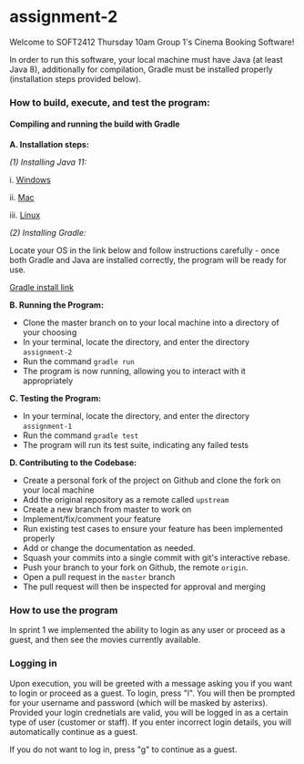 # assignment-2

Welcome to SOFT2412 Thursday 10am Group 1's Cinema Booking Software!

In order to run this software, your local machine must have Java (at least Java 8), additionally for compilation, Gradle must be installed properly (installation steps provided below).

### How to build, execute, and test the program:

#### Compiling and running the build with Gradle

**A. Installation steps:**

*(1) Installing Java 11:*

i. [Windows](https://docs.oracle.com/en/java/javase/11/install/installation-jdk-microsoft-windows-platforms.html#GUID-A7E27B90-A28D-4237-9383-A58B416071CA)

ii. [Mac](https://docs.oracle.com/en/java/javase/11/install/installation-jdk-macos.html#GUID-2FE451B0-9572-4E38-A1A5-568B77B146DE)

iii. [Linux](https://docs.oracle.com/en/java/javase/11/install/installation-jdk-linux-platforms.html#GUID-737A84E4-2EFF-4D38-8E60-3E29D1B884B8)

*(2) Installing Gradle:*

Locate your OS in the link below and follow instructions carefully - once both Gradle and Java are installed correctly, the program will be ready for use.

[Gradle install link](https://gradle.org/install/)



**B. Running the Program:**

- Clone the master branch on to your local machine into a directory of your choosing
- In your terminal, locate the directory, and enter the directory `assignment-2`
- Run the command `gradle run`
- The program is now running, allowing you to interact with it appropriately

**C. Testing the Program:**

- In your terminal, locate the directory, and enter the directory `assignment-1`
- Run the command `gradle test`
- The program will run its test suite, indicating any failed tests

**D. Contributing to the Codebase:**

- Create a personal fork of the project on Github and clone the fork on your local machine
- Add the original repository as a remote called `upstream`
- Create a new branch from master to work on
- Implement/fix/comment your feature
- Run existing test cases to ensure your feature has been implemented properly
- Add or change the documentation as needed.
- Squash your commits into a single commit with git's interactive rebase.
- Push your branch to your fork on Github, the remote `origin`.
- Open a pull request in the `master` branch
- The pull request will then be inspected for approval and merging

### How to use the program

In sprint 1 we implemented the ability to login as any user or proceed as a guest, and then see the movies currently available. 

### Logging in

Upon execution, you will be greeted with a message asking you if you want to login or proceed as a guest. To login, press "l". You will then be prompted for your username and password (which will be masked by asterixs). Provided your login crednetials are valid, you will be logged in as a certain type of user (customer or staff). If you enter incorrect login details, you will automatically continue as a guest.

If you do not want to log in, press "g" to continue as a guest.

